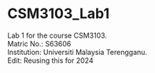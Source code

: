# CSM3103_Lab1

Lab 1 for the course CSM3103.  
Matric No.: S63606  
Institution: Universiti Malaysia Terengganu.  
Edit: Reusing this for 2024
